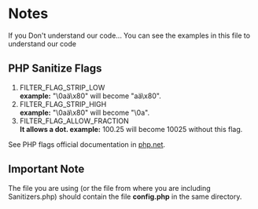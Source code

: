 # Notes

If you Don't understand our code...
You can see the examples in this file to understand our code

## PHP Sanitize Flags

1. FILTER_FLAG_STRIP_LOW<br>
**example:** "\0aä\x80" will become "aä\x80".
2. FILTER_FLAG_STRIP_HIGH<br>
**example:** "\0aä\x80" will become "\0a".
3. FILTER_FLAG_ALLOW_FRACTION<br>
**It allows a dot. example:** 100.25 will become 10025 without this flag.

See PHP flags official documentation in [php.net](http://php.net/manual/en/filter.filters.flags.php).

## Important Note

The file you are using (or the file from where you are including Sanitizers.php) should contain the file **config.php** in the same directory.